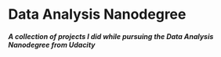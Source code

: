 # Data Analysis Nanodegree
##### A collection of projects I did while pursuing the Data Analysis Nanodegree from Udacity
